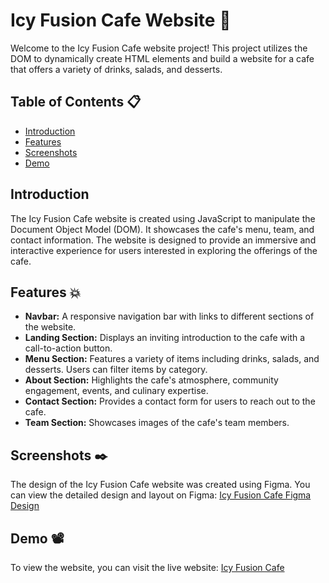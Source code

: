 # Icy Fusion Cafe Website :cup_with_straw:

Welcome to the Icy Fusion Cafe website project! This project utilizes the DOM to dynamically create HTML elements and build a website for a cafe that offers a variety of drinks, salads, and desserts.

## Table of Contents :clipboard:
- [Introduction](#introduction)
- [Features](#features)
- [Screenshots](#screenshots)
- [Demo](#demo)


## Introduction

The Icy Fusion Cafe website is created using JavaScript to manipulate the Document Object Model (DOM). It showcases the cafe's menu, team, and contact information. The website is designed to provide an immersive and interactive experience for users interested in exploring the offerings of the cafe.

## Features :collision:

- **Navbar:** A responsive navigation bar with links to different sections of the website.
- **Landing Section:** Displays an inviting introduction to the cafe with a call-to-action button.
- **Menu Section:** Features a variety of items including drinks, salads, and desserts. Users can filter items by category.
- **About Section:** Highlights the cafe's atmosphere, community engagement, events, and culinary expertise.
- **Contact Section:** Provides a contact form for users to reach out to the cafe.
- **Team Section:** Showcases images of the cafe's team members.

## Screenshots :black_nib:

The design of the Icy Fusion Cafe website was created using Figma. You can view the detailed design and layout on Figma: [Icy Fusion Cafe Figma Design](https://www.figma.com/file/njVVt2gp23uFUPztaK1hHm/backery?type=design&node-id=0%3A1&mode=design&t=Zc91YdaHcR9NylPD-1)

## Demo :film_projector:

To view the website, you can visit the live website: [Icy Fusion Cafe](https://israa27.github.io/icy-fusion/)

